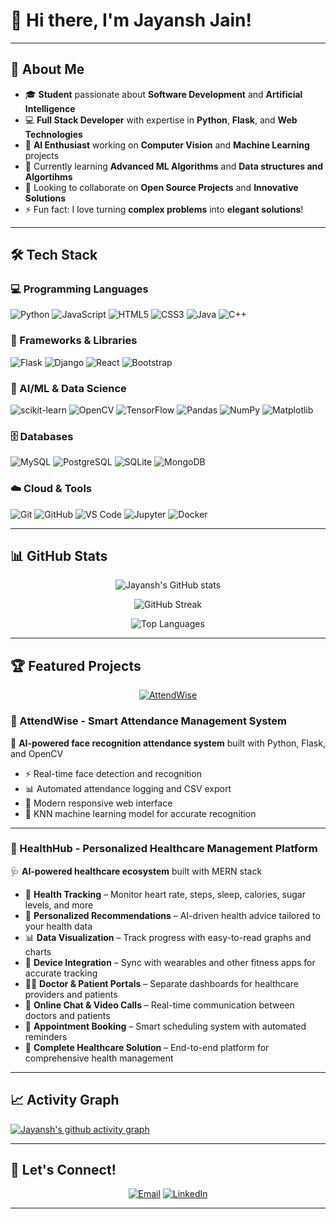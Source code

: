 # 👋 Hi there, I'm Jayansh Jain!

---

## 🚀 About Me

- 🎓 **Student** passionate about **Software Development** and **Artificial Intelligence**
- 💻 **Full Stack Developer** with expertise in **Python**, **Flask**, and **Web Technologies**
- 🤖 **AI Enthusiast** working on **Computer Vision** and **Machine Learning** projects
- 🌱 Currently learning **Advanced ML Algorithms** and **Data structures and Algortihms**
- 🎯 Looking to collaborate on **Open Source Projects** and **Innovative Solutions**
- ⚡ Fun fact: I love turning **complex problems** into **elegant solutions**!

---

## 🛠️ Tech Stack

### 💻 Programming Languages
![Python](https://img.shields.io/badge/Python-3776AB?style=for-the-badge&logo=python&logoColor=white)
![JavaScript](https://img.shields.io/badge/JavaScript-F7DF1E?style=for-the-badge&logo=javascript&logoColor=black)
![HTML5](https://img.shields.io/badge/HTML5-E34F26?style=for-the-badge&logo=html5&logoColor=white)
![CSS3](https://img.shields.io/badge/CSS3-1572B6?style=for-the-badge&logo=css3&logoColor=white)
![Java](https://img.shields.io/badge/Java-ED8B00?style=for-the-badge&logo=java&logoColor=white)
![C++](https://img.shields.io/badge/C++-00599C?style=for-the-badge&logo=c%2B%2B&logoColor=white)

### 🚀 Frameworks & Libraries
![Flask](https://img.shields.io/badge/Flask-000000?style=for-the-badge&logo=flask&logoColor=white)
![Django](https://img.shields.io/badge/Django-092E20?style=for-the-badge&logo=django&logoColor=white)
![React](https://img.shields.io/badge/React-20232A?style=for-the-badge&logo=react&logoColor=61DAFB)
![Bootstrap](https://img.shields.io/badge/Bootstrap-563D7C?style=for-the-badge&logo=bootstrap&logoColor=white)

### 🤖 AI/ML & Data Science
![scikit-learn](https://img.shields.io/badge/scikit--learn-F7931E?style=for-the-badge&logo=scikit-learn&logoColor=white)
![OpenCV](https://img.shields.io/badge/OpenCV-5C3EE8?style=for-the-badge&logo=opencv&logoColor=white)
![TensorFlow](https://img.shields.io/badge/TensorFlow-FF6F00?style=for-the-badge&logo=tensorflow&logoColor=white)
![Pandas](https://img.shields.io/badge/Pandas-150458?style=for-the-badge&logo=pandas&logoColor=white)
![NumPy](https://img.shields.io/badge/NumPy-013243?style=for-the-badge&logo=numpy&logoColor=white)
![Matplotlib](https://img.shields.io/badge/Matplotlib-11557c?style=for-the-badge&logo=python&logoColor=white)

### 🗄️ Databases
![MySQL](https://img.shields.io/badge/MySQL-4479A1?style=for-the-badge&logo=mysql&logoColor=white)
![PostgreSQL](https://img.shields.io/badge/PostgreSQL-316192?style=for-the-badge&logo=postgresql&logoColor=white)
![SQLite](https://img.shields.io/badge/SQLite-07405E?style=for-the-badge&logo=sqlite&logoColor=white)
![MongoDB](https://img.shields.io/badge/MongoDB-4EA94B?style=for-the-badge&logo=mongodb&logoColor=white)

### ☁️ Cloud & Tools
![Git](https://img.shields.io/badge/Git-F05032?style=for-the-badge&logo=git&logoColor=white)
![GitHub](https://img.shields.io/badge/GitHub-100000?style=for-the-badge&logo=github&logoColor=white)
![VS Code](https://img.shields.io/badge/VS_Code-007ACC?style=for-the-badge&logo=visual-studio-code&logoColor=white)
![Jupyter](https://img.shields.io/badge/Jupyter-F37626?style=for-the-badge&logo=jupyter&logoColor=white)
![Docker](https://img.shields.io/badge/Docker-2496ED?style=for-the-badge&logo=docker&logoColor=white)

---

## 📊 GitHub Stats

<div align="center">
  
![Jayansh's GitHub stats](https://github-readme-stats.vercel.app/api?username=Jayansh21&show_icons=true&theme=tokyonight&hide_border=true&count_private=true)

![GitHub Streak](https://github-readme-streak-stats.herokuapp.com/?user=Jayansh21&theme=tokyonight&hide_border=true)

![Top Languages](https://github-readme-stats.vercel.app/api/top-langs/?username=Jayansh21&layout=compact&theme=tokyonight&hide_border=true)

</div>

---

## 🏆 Featured Projects

<div align="center">

[![AttendWise](https://github-readme-stats.vercel.app/api/pin/?username=Jayansh21&repo=AttendWise&theme=tokyonight&hide_border=true)](https://github.com/Jayansh21/AttendWise)

</div>

### 🌟 AttendWise - Smart Attendance Management System
🤖 **AI-powered face recognition attendance system** built with Python, Flask, and OpenCV
- ⚡ Real-time face detection and recognition
- 📊 Automated attendance logging and CSV export
- 🎨 Modern responsive web interface
- 🧠 KNN machine learning model for accurate recognition

---

### 🏥 HealthHub - Personalized Healthcare Management Platform
🩺 **AI-powered healthcare ecosystem** built with MERN stack
- 💓 **Health Tracking** – Monitor heart rate, steps, sleep, calories, sugar levels, and more
- 🤖 **Personalized Recommendations** – AI-driven health advice tailored to your health data
- 📊 **Data Visualization** – Track progress with easy-to-read graphs and charts
- 📱 **Device Integration** – Sync with wearables and other fitness apps for accurate tracking
- 👨‍⚕️ **Doctor & Patient Portals** – Separate dashboards for healthcare providers and patients
- 💬 **Online Chat & Video Calls** – Real-time communication between doctors and patients
- 📅 **Appointment Booking** – Smart scheduling system with automated reminders
- 🏥 **Complete Healthcare Solution** – End-to-end platform for comprehensive health management

---

## 📈 Activity Graph

[![Jayansh's github activity graph](https://github-readme-activity-graph.vercel.app/graph?username=Jayansh21&theme=tokyo-night&hide_border=true)](https://github.com/ashutosh00710/github-readme-activity-graph)

---

## 🤝 Let's Connect!

<div align="center">

[![Email](https://img.shields.io/badge/Email-jjayansh1021%40gmail.com-red?style=for-the-badge&logo=gmail&logoColor=white)](mailto:jjayansh1021@gmail.com)
[![LinkedIn](https://img.shields.io/badge/LinkedIn-Connect-blue?style=for-the-badge&logo=linkedin&logoColor=white)](https://www.linkedin.com/in/jayansh1021/)

</div>

---

